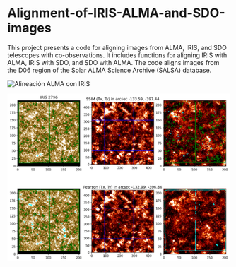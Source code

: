 # Alignment-of-IRIS-ALMA-and-SDO-images
This project presents a code for aligning images from ALMA, IRIS, and SDO telescopes with co-observations. It includes functions for aligning IRIS with ALMA, IRIS with SDO, and SDO with ALMA. The code aligns images from the D06 region of the Solar ALMA Science Archive (SALSA) database.



![Alineación ALMA con IRIS](IMAGES_RESULTS/result_alingnment_with_iris.jpg)




![Alineación ALMA con IRIS](IMAGES_RESULTS/IRIS_alignment_with_SDO.png)



